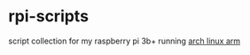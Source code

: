# rpi-scripts

script collection for my raspberry pi 3b+ running [arch linux arm](https://archlinuxarm.org/)

